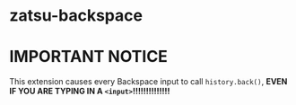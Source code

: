zatsu-backspace
===============

# IMPORTANT NOTICE
This extension causes every Backspace input to call `history.back()`, __EVEN IF YOU ARE TYPING IN A `<input>`!!!!!!!!!!!!!!__
